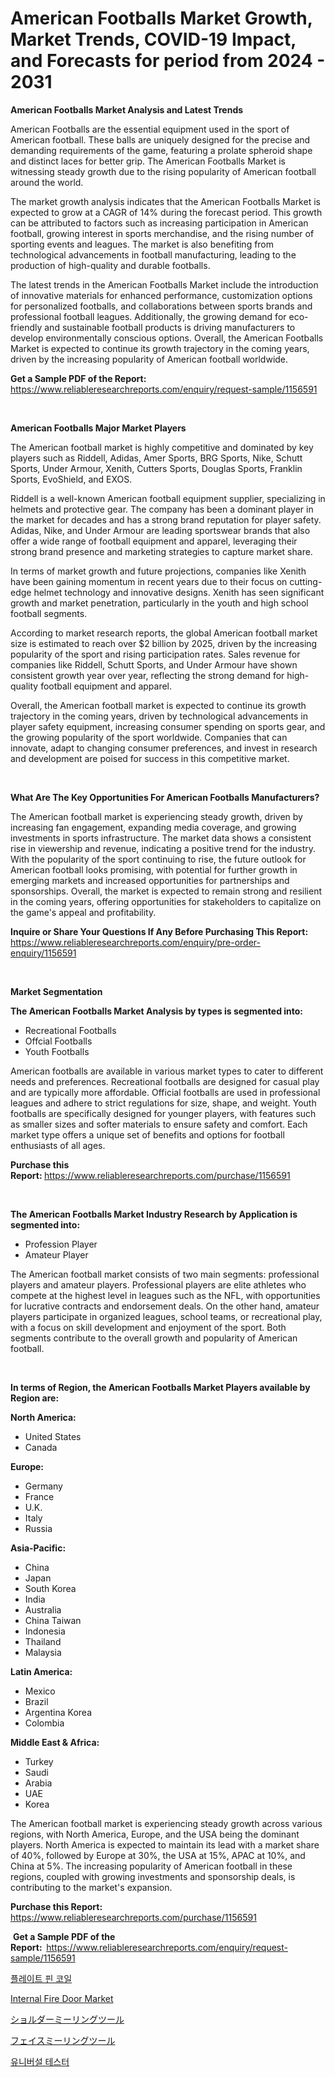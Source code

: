 <p><h1>American Footballs Market Growth, Market Trends, COVID-19 Impact, and Forecasts for period from 2024 - 2031</h1></p><p><strong>American Footballs Market Analysis and Latest Trends</strong></p>
<p><p>American Footballs are the essential equipment used in the sport of American football. These balls are uniquely designed for the precise and demanding requirements of the game, featuring a prolate spheroid shape and distinct laces for better grip. The American Footballs Market is witnessing steady growth due to the rising popularity of American football around the world.</p><p>The market growth analysis indicates that the American Footballs Market is expected to grow at a CAGR of 14% during the forecast period. This growth can be attributed to factors such as increasing participation in American football, growing interest in sports merchandise, and the rising number of sporting events and leagues. The market is also benefiting from technological advancements in football manufacturing, leading to the production of high-quality and durable footballs.</p><p>The latest trends in the American Footballs Market include the introduction of innovative materials for enhanced performance, customization options for personalized footballs, and collaborations between sports brands and professional football leagues. Additionally, the growing demand for eco-friendly and sustainable football products is driving manufacturers to develop environmentally conscious options. Overall, the American Footballs Market is expected to continue its growth trajectory in the coming years, driven by the increasing popularity of American football worldwide.</p></p>
<p><strong>Get a Sample PDF of the Report:&nbsp;</strong> <a href="https://www.reliableresearchreports.com/enquiry/request-sample/1156591">https://www.reliableresearchreports.com/enquiry/request-sample/1156591</a></p>
<p>&nbsp;</p>
<p><strong>American Footballs Major Market Players</strong></p>
<p><p>The American football market is highly competitive and dominated by key players such as Riddell, Adidas, Amer Sports, BRG Sports, Nike, Schutt Sports, Under Armour, Xenith, Cutters Sports, Douglas Sports, Franklin Sports, EvoShield, and EXOS.</p><p>Riddell is a well-known American football equipment supplier, specializing in helmets and protective gear. The company has been a dominant player in the market for decades and has a strong brand reputation for player safety. Adidas, Nike, and Under Armour are leading sportswear brands that also offer a wide range of football equipment and apparel, leveraging their strong brand presence and marketing strategies to capture market share.</p><p>In terms of market growth and future projections, companies like Xenith have been gaining momentum in recent years due to their focus on cutting-edge helmet technology and innovative designs. Xenith has seen significant growth and market penetration, particularly in the youth and high school football segments.</p><p>According to market research reports, the global American football market size is estimated to reach over $2 billion by 2025, driven by the increasing popularity of the sport and rising participation rates. Sales revenue for companies like Riddell, Schutt Sports, and Under Armour have shown consistent growth year over year, reflecting the strong demand for high-quality football equipment and apparel.</p><p>Overall, the American football market is expected to continue its growth trajectory in the coming years, driven by technological advancements in player safety equipment, increasing consumer spending on sports gear, and the growing popularity of the sport worldwide. Companies that can innovate, adapt to changing consumer preferences, and invest in research and development are poised for success in this competitive market.</p></p>
<p>&nbsp;</p>
<p><strong>What Are The Key Opportunities For American Footballs Manufacturers?</strong></p>
<p><p>The American football market is experiencing steady growth, driven by increasing fan engagement, expanding media coverage, and growing investments in sports infrastructure. The market data shows a consistent rise in viewership and revenue, indicating a positive trend for the industry. With the popularity of the sport continuing to rise, the future outlook for American football looks promising, with potential for further growth in emerging markets and increased opportunities for partnerships and sponsorships. Overall, the market is expected to remain strong and resilient in the coming years, offering opportunities for stakeholders to capitalize on the game's appeal and profitability.</p></p>
<p><strong>Inquire or Share Your Questions If Any Before Purchasing This Report:</strong> <a href="https://www.reliableresearchreports.com/enquiry/pre-order-enquiry/1156591">https://www.reliableresearchreports.com/enquiry/pre-order-enquiry/1156591</a></p>
<p>&nbsp;</p>
<p><strong>Market Segmentation</strong></p>
<p><strong>The American Footballs Market Analysis by types is segmented into:</strong></p>
<p><ul><li>Recreational Footballs</li><li>Offcial Footballs</li><li>Youth Footballs</li></ul></p>
<p><p>American footballs are available in various market types to cater to different needs and preferences. Recreational footballs are designed for casual play and are typically more affordable. Official footballs are used in professional leagues and adhere to strict regulations for size, shape, and weight. Youth footballs are specifically designed for younger players, with features such as smaller sizes and softer materials to ensure safety and comfort. Each market type offers a unique set of benefits and options for football enthusiasts of all ages.</p></p>
<p><strong>Purchase this Report:&nbsp;</strong><a href="https://www.reliableresearchreports.com/purchase/1156591">https://www.reliableresearchreports.com/purchase/1156591</a></p>
<p>&nbsp;</p>
<p><strong>The American Footballs Market Industry Research by Application is segmented into:</strong></p>
<p><ul><li>Profession Player</li><li>Amateur Player</li></ul></p>
<p><p>The American football market consists of two main segments: professional players and amateur players. Professional players are elite athletes who compete at the highest level in leagues such as the NFL, with opportunities for lucrative contracts and endorsement deals. On the other hand, amateur players participate in organized leagues, school teams, or recreational play, with a focus on skill development and enjoyment of the sport. Both segments contribute to the overall growth and popularity of American football.</p></p>
<p>&nbsp;</p>
<p><strong>In terms of Region, the American Footballs Market Players available by Region are:</strong></p>
<p>
    <p> <strong> North America: </strong>
        <ul>
            <li>United States</li>
            <li>Canada</li>
        </ul>
        </p> 
    <p> <strong> Europe: </strong>
        <ul>
            <li>Germany</li>
            <li>France</li>
            <li>U.K.</li>
            <li>Italy</li>
            <li>Russia</li>
        </ul>
        </p> 
    <p> <strong> Asia-Pacific: </strong>
        <ul>
            <li>China</li>
            <li>Japan</li>
            <li>South Korea</li>
            <li>India</li>
            <li>Australia</li>
            <li>China Taiwan</li>
            <li>Indonesia</li>
            <li>Thailand</li>
            <li>Malaysia</li>
        </ul>
        </p> 
    <p> <strong> Latin America: </strong>
        <ul>
            <li>Mexico</li>
            <li>Brazil</li>
            <li>Argentina Korea</li>
            <li>Colombia</li>
        </ul>
        </p> 
    <p> <strong> Middle East & Africa: </strong>
        <ul>
            <li>Turkey</li>
            <li>Saudi</li>
            <li>Arabia</li>
            <li>UAE</li>
            <li>Korea</li>
        </ul>
    </p>
    </p>
<p><p>The American football market is experiencing steady growth across various regions, with North America, Europe, and the USA being the dominant players. North America is expected to maintain its lead with a market share of 40%, followed by Europe at 30%, the USA at 15%, APAC at 10%, and China at 5%. The increasing popularity of American football in these regions, coupled with growing investments and sponsorship deals, is contributing to the market's expansion.</p></p>
<p><strong>Purchase this Report: </strong><a href="https://www.reliableresearchreports.com/purchase/1156591">https://www.reliableresearchreports.com/purchase/1156591</a></p>
<p>&nbsp;<strong>Get a Sample PDF of the Report:&nbsp;&nbsp;</strong><a href="https://www.reliableresearchreports.com/enquiry/request-sample/1156591">https://www.reliableresearchreports.com/enquiry/request-sample/1156591</a></p>
<p><strong></strong></p>
<p><p><a href="https://github.com/xvz497517413/Market-Research-Report-List-1/blob/main/94042214939.md">플레이트 핀 코일</a></p><p><a href="https://issuu.com/reportprime-2/docs/internal-fire-door-market-size-2030.pptx">Internal Fire Door Market</a></p><p><a href="https://github.com/EmoryYundt1935/Market-Research-Report-List-1/blob/main/39180655356.md">ショルダーミーリングツール</a></p><p><a href="https://github.com/mcbeesbxa270/Market-Research-Report-List-1/blob/main/63358925355.md">フェイスミーリングツール</a></p><p><a href="https://github.com/vskv4779xr1/Market-Research-Report-List-1/blob/main/74469184940.md">유니버설 테스터</a></p></p>